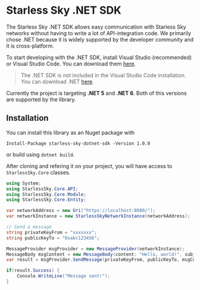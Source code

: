 # Starless Sky .NET SDK

The Starless Sky .NET SDK allows easy communication with Starless Sky networks without having to write a lot of API-integration code. We primarily chose .NET because it is widely supported by the developer community and it is cross-platform.

To start developing with the .NET SDK, install Visual Studio (recommended) or Visual Studio Code. You can download them [here](https://visualstudio.microsoft.com/).

> The .NET SDK is not included in the Visual Studio Code installation. You can download .NET [here](https://dotnet.microsoft.com/en-us/download).

Currently the project is targeting **.NET 5** and **.NET 6**. Both of this versions are supported by the library.

## Installation

You can install this library as an Nuget package with

    Install-Package starless-sky-dotnet-sdk -Version 1.0.0

or build using `dotnet build`.
	
After cloning and refering it on your project, you will have access to `StarlessSky.Core` classes.

```csharp
using System;
using StarlessSky.Core.API;
using StarlessSky.Core.Module;
using StarlessSky.Core.Entity;

var networkAddress = new Uri("https://localhost:8080/");
var networkInstance = new StarlessSkyNetworkInstance(networkAddress);

// Send a message
string privateKeyFrom = "xxxxxxx";
string publicKeyTo = "0xabc123456";

MessageProvider msgProvider = new MessageProvider(networkInstance);
MessageBody msgContent = new MessageBody(content: "Hello, world!", subject: "Open this");
var result = msgProvider.SendMessage(privateKeyFrom, publicKeyTo, msgContent);

if(result.Success) {
    Console.WriteLine("Message sent!");
}
```